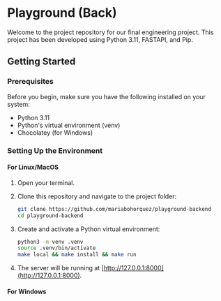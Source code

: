 # Playground (Back)

Welcome to the project repository for our final engineering project. This project has been developed using Python 3.11, FASTAPI, and Pip.

## Getting Started

### Prerequisites

Before you begin, make sure you have the following installed on your system:

- Python 3.11
- Python's virtual environment (venv)
- Chocolatey (for Windows)

### Setting Up the Environment

#### For Linux/MacOS

1. Open your terminal.
2. Clone this repository and navigate to the project folder:

   ```bash
   git clone https://github.com/mariabohorquez/playground-backend
   cd playground-backend
   ```
   
3. Create and activate a Python virtual environment:

   ```bash
   python3 -m venv .venv
   source .venv/bin/activate
   make local && make install && make run
   ```
   
5. The server will be running at [http://127.0.0.1:8000](http://127.0.0.1:8000).

#### For Windows

1. Open your command prompt or PowerShell.
2. Clone this repository and navigate to the project folder:

   ```powershell
   git clone https://github.com/mariabohorquez/playground-backend
   cd playground-backend
   ```
   
3. Install Chocolatey package manager following the [choco docs](https://chocolatey.org/install#individual).
   
4. Install the `make` package using Chocolatey:

   ```powershell
   choco install make
   ```

5. Create a virtual environment for Python in the project folder:

   ```powershell
   python3 -m venv .venv
   source .venv/bin/activate
   make local && make install && make run
   ```

## Running the Project

Now that you have set up the environment, you can start the project:

1. Make sure your virtual environment is activated.

2. Run the project with the following command:

   ```bash
   make run
   ```

4. The server will be accessible at [http://127.0.0.1:8000](http://127.0.0.1:8000).

## Database Diagram (MongoDB)

```mermaid
erDiagram
    USER ||--|{ CHARACTERS : creates
    USER ||--|| WORLDBUILDING : sets
    CHARACTERS ||--o{ DIALOGUE : generate
```
